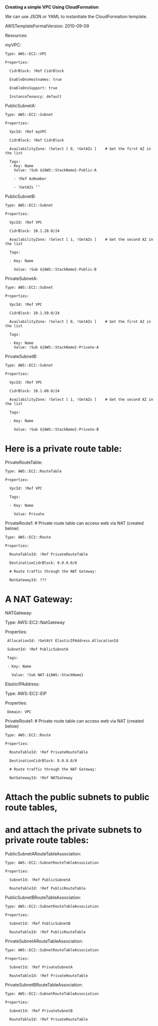 __Creating a simple VPC Using CloudFormation__

We can use JSON or YAML to instantiate the CloudFormation template.

AWSTemplateFormatVersion: 2010-09-09

Resources:

  myVPC:
  
    Type: AWS::EC2::VPC
    
    Properties:
    
      CidrBlock: !Ref CidrBlock
      
      EnableDnsHostnames: true
      
      EnableDnsSupport: true
      
      InstanceTenancy: default
      
      
PublicSubnetA:

    Type: AWS::EC2::Subnet
    
    Properties:
    
      VpcId: !Ref myVPC
      
      CidrBlock: !Ref CidrBlock
      
      AvailabilityZone: !Select [ 0, !GetAZs ]    # Get the first AZ in the list     
      
      Tags:
      - Key: Name
        Value: !Sub ${AWS::StackName}-Public-A
      
        - !Ref AzNumber
        
        - !GetAZs ‘’
 
PublicSubnetB:

    Type: AWS::EC2::Subnet
    
    Properties:
    
      VpcId: !Ref VPC
      
      CidrBlock: 10.1.20.0/24
      
      AvailabilityZone: !Select [ 1, !GetAZs ]    # Get the second AZ in the list 
      
      Tags:
      
      - Key: Name
      
        Value: !Sub ${AWS::StackName}-Public-B
        
  PrivateSubnetA:
  
    Type: AWS::EC2::Subnet
    
    Properties:
    
      VpcId: !Ref VPC
      
      CidrBlock: 10.1.50.0/24
      
      AvailabilityZone: !Select [ 0, !GetAZs ]    # Get the first AZ in the list 
      
      Tags:
      
      - Key: Name
        Value: !Sub ${AWS::StackName}-Private-A
        
  PrivateSubnetB:
  
    Type: AWS::EC2::Subnet
    
    Properties:
    
      VpcId: !Ref VPC
      
      CidrBlock: 10.1.60.0/24
      
      AvailabilityZone: !Select [ 1, !GetAZs ]    # Get the second AZ in the list 
      
      Tags:
      
      - Key: Name
      
        Value: !Sub ${AWS::StackName}-Private-B

  # Here is a private route table:
  
  PrivateRouteTable:
  
    Type: AWS::EC2::RouteTable
    
    Properties:
    
      VpcId: !Ref VPC
      
      Tags:
      
      - Key: Name
      
        Value: Private
        
  PrivateRoute1:            # Private route table can access web via NAT (created below)
  
    Type: AWS::EC2::Route
    
    Properties:
      
      RouteTableId: !Ref PrivateRouteTable
      
      DestinationCidrBlock: 0.0.0.0/0
      
      # Route traffic through the NAT Gateway:
      
      NatGatewayId: ???
      
 # A NAT Gateway:
 
 NATGateway:
 
   Type: AWS::EC2::NatGateway
   
   Properties:
   
     AllocationId: !GetAtt ElasticIPAddress.AllocationId
     
     SubnetId: !Ref PublicSubnetA
     
     Tags:
     
     - Key: Name
     
       Value: !Sub NAT-${AWS::StackName}
       
 ElasticIPAddress:
 
   Type: AWS::EC2::EIP
   
   Properties:
   
     Domain: VPC
     
     
     
PrivateRoute1:            # Private route table can access web via NAT (created below)

    Type: AWS::EC2::Route
    
    Properties:
    
      RouteTableId: !Ref PrivateRouteTable
      
      DestinationCidrBlock: 0.0.0.0/0
      
      # Route traffic through the NAT Gateway:
      
      NatGatewayId: !Ref NATGateway

# Attach the public subnets to public route tables,

  # and attach the private subnets to private route tables:   
  
  PublicSubnetARouteTableAssociation:
  
    Type: AWS::EC2::SubnetRouteTableAssociation
    
    Properties:
    
      SubnetId: !Ref PublicSubnetA
      
      RouteTableId: !Ref PublicRouteTable
      
  PublicSubnetBRouteTableAssociation:
  
    Type: AWS::EC2::SubnetRouteTableAssociation
    
    Properties:
    
      SubnetId: !Ref PublicSubnetB
      
      RouteTableId: !Ref PublicRouteTable
      
  PrivateSubnetARouteTableAssociation:
  
    Type: AWS::EC2::SubnetRouteTableAssociation
    
    Properties:
    
      SubnetId: !Ref PrivateSubnetA
      
      RouteTableId: !Ref PrivateRouteTable
      
  PrivateSubnetBRouteTableAssociation:
  
    Type: AWS::EC2::SubnetRouteTableAssociation
    
    Properties:
    
      SubnetId: !Ref PrivateSubnetB
      
      RouteTableId: !Ref PrivateRouteTable
